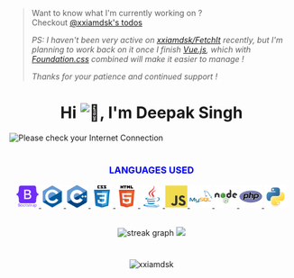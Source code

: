 > Want to know what I'm currently working on ?\
> Checkout [@xxiamdsk's todos](https://github.com/users/xxiamdsk/projects/0)
> 
> *PS: I haven't been very active on [xxiamdsk/FetchIt](https://github.com/xxiamdsk/FetchIt) recently, but I'm planning to work back on it once I finish [Vue.js](https://vuejs.org/), which with [Foundation.css](https://get.foundation/) combined will make it easier to manage !*
> 
> *Thanks for your patience and continued support !*
<body>
  <h1 align="center">Hi <img src="https://fonts.gstatic.com/s/e/notoemoji/latest/1f44b/512.gif" alt="👋" width="32" height="32">, I'm Deepak Singh </h1>

  <div>
    <picture>
      <source media="(min-width: 817px)" srcset="primary.svg"  />
      <source media="(min-width: 768px) and (max-width: 816px)" srcset="secondary.svg" />
      <source media="(min-width: 600px) and (max-width: 767px)" srcset="primary.svg" />
      <source media="(max-width: 599px)" srcset="secondary.svg"  />
      <img src="" alt="Please check your Internet Connection " />
    </picture>
  </div>

  <h1></h1>
  <div align="center">
    <h3 align="center" style="color: blue;">LANGUAGES USED</h3>
    <p>
      <a href="https://getbootstrap.com" target="_blank" rel="noreferrer">
        <img
          src="https://raw.githubusercontent.com/devicons/devicon/master/icons/bootstrap/bootstrap-plain-wordmark.svg"
          alt="bootstrap"
          width="40"
          height="40"
        />
      </a>
      <a href="https://www.cprogramming.com/" target="_blank" rel="noreferrer">
        <img
          src="https://raw.githubusercontent.com/devicons/devicon/master/icons/c/c-original.svg"
          alt="c"
          width="40"
          height="40"
        />
      </a>
      <a href="https://www.w3schools.com/cpp/" target="_blank" rel="noreferrer">
        <img
          src="https://raw.githubusercontent.com/devicons/devicon/master/icons/cplusplus/cplusplus-original.svg"
          alt="cplusplus"
          width="40"
          height="40"
        />
      </a>
      <a href="https://www.w3schools.com/css/" target="_blank" rel="noreferrer">
        <img
          src="https://raw.githubusercontent.com/devicons/devicon/master/icons/css3/css3-original-wordmark.svg"
          alt="css3"
          width="40"
          height="40"
        />
      </a>
      <a href="https://www.w3.org/html/" target="_blank" rel="noreferrer">
        <img
          src="https://raw.githubusercontent.com/devicons/devicon/master/icons/html5/html5-original-wordmark.svg"
          alt="html5"
          width="40"
          height="40"
        />
      </a>
      <a href="https://www.java.com" target="_blank" rel="noreferrer">
        <img
          src="https://raw.githubusercontent.com/devicons/devicon/master/icons/java/java-original.svg"
          alt="java"
          width="40"
          height="40"
        />
      </a>
      <a
        href="https://developer.mozilla.org/en-US/docs/Web/JavaScript"
        target="_blank"
        rel="noreferrer"
      >
        <img
          src="https://raw.githubusercontent.com/devicons/devicon/master/icons/javascript/javascript-original.svg"
          alt="javascript"
          width="40"
          height="40"
        />
      </a>
      <a href="https://www.mysql.com/" target="_blank" rel="noreferrer">
        <img
          src="https://raw.githubusercontent.com/devicons/devicon/master/icons/mysql/mysql-original-wordmark.svg"
          alt="mysql"
          width="40"
          height="40"
        />
      </a>
      <a href="https://nodejs.org" target="_blank" rel="noreferrer">
        <img
          src="https://raw.githubusercontent.com/devicons/devicon/master/icons/nodejs/nodejs-original-wordmark.svg"
          alt="nodejs"
          width="40"
          height="40"
        />
      </a>
      <a href="https://www.php.net" target="_blank" rel="noreferrer">
        <img
          src="https://raw.githubusercontent.com/devicons/devicon/master/icons/php/php-original.svg"
          alt="php"
          width="40"
          height="40"
        />
      </a>
      <a href="https://www.python.org" target="_blank" rel="noreferrer">
        <img
          src="https://raw.githubusercontent.com/devicons/devicon/master/icons/python/python-original.svg"
          alt="python"
          width="40"
          height="40"
        />
      </a>
    </p>
  </div>

  <br clear="both" />


  <div align="center">
    <!-- <img src="https://github-readme-stats.vercel.app/api/top-langs?username=xxiamdsk&locale=en&hide_title=false&layout=compact&card_width=320&langs_count=12&theme=transparent&hide_border=true&" height="150" alt="languages graph"/> -->
    <img src="https://streak-stats.demolab.com?user=xxiamdsk&locale=en&mode=daily&theme=transparent&hide_border=true" height="150" alt="streak graph" />
    <img src="https://github-readme-stats.vercel.app/api?username=xxiamdsk&show_icons=true&rank_icon=percentile&hide_border=true&theme=transparent" height="150" lt="stats graph" />
    <h1></h1>
    <img src="https://github-profile-trophy.vercel.app/?username=xxiamdsk&&theme=onedark&column=-1&no-bg=true&margin-w=15&margin-h=15&rank=-?&no-frame=true" alt="xxiamdsk" />
  </div>
  
</body>
